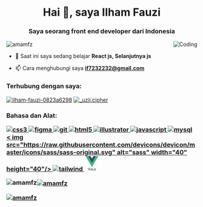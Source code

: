 <h1 align="center">Hai 👋, saya Ilham Fauzi</h1>
<h3 align="center">Saya seorang front end developer dari Indonesia</h3>
<img align="right" alt="Coding" src="https://cdn.dribbble.com/users/1162077/screenshots/3848914/programmer.gif">


<p align="left"> <img src="https://komarev.com/ghpvc/?username=amamfz&label=Profile%20views&color=0e75b6&style=flat" alt="amamfz" /> </p>

- 🌱 Saat ini saya sedang belajar **React js, Selanjutnya js**

- 📫 Cara menghubungi saya **if7232232@gmail.com**

<h3 align="left">Terhubung dengan saya:</h3>
<p align="left">
<a href="https:/ /linkedin.com/in/ilham-fauzi-0823a6298" target="blank"><img align="center" src="https://raw.githubusercontent.com/rahuldkjain/github-profile-readme-generator/master /src/images/icons/Social/linked-in-alt.svg" alt="ilham-fauzi-0823a6298" height="30" width="40" /></a>
<a href="https:/ /instagram.com/_uzii.cipher" target="blank"><img align="center" src="https://raw.githubusercontent.com/rahuldkjain/github-profile-readme-generator/master/src/images /icons/Social/instagram.svg" alt="_uzii.cipher" height="30" width="40" /></a>
</p>

<h3 align="left">Bahasa dan Alat:</ h3>
<p align="left"> <a href="https://www.w3schools.com/css/" target="_blank" rel="noreferrer"> <img src="https://raw.githubusercontent. com/devicons/devicon/master/icons/css3/css3-original-wordmark.svg" alt="css3" width="40" height="40"/> </a> <a href="https:// www.figma.com/" target="_blank" rel="noreferrer"> <img src="https://www.vectorlogo.zone/logos/figma/figma-icon.svg" alt="figma" width= "40" height="40"/> </a> <a href="https://git-scm.com/" target="_blank" rel="noreferrer"> <img src="https:// www.vectorlogo.zone/logos/git-scm/git-scm-icon.svg" alt="git" width="40" height="40"/> </a> <a href="https:// www.w3.org/html/" target="_blank" rel="noreferrer"> <img src="https://raw.githubusercontent.com/devicons/devicon/master/icons/html5/html5-original-wordmark .svg" alt="html5" width="40" height="40"/> </a> <a href="https://www.adobe.com/in/products/illustrator.html" target=" _blank" rel="noreferrer"> <img src="https://www.vectorlogo.zone/logos/adobe_illustrator/adobe_illustrator-icon.svg" alt="illustrator" width="40" height="40"/> </a> <a href="https://developer.mozilla.org/en-US/docs/Web/JavaScript" target="_blank" rel="noreferrer"> <img src="https://raw .githubusercontent.com/devicons/devicon/master/icons/javascript/javascript-original.svg" alt="javascript" width="40" height="40"/> </a> <a href="https:/ /www.mysql.com/" target="_blank" rel="noreferrer"> <img src="https://raw.githubusercontent.com/devicons/devicon/master/icons/mysql/mysql-original-wordmark. svg" alt="mysql" width="40" height="40"/> </a> <a href="https://sass-lang.com" target="_blank" rel="noreferrer"> < img src="https://raw.githubusercontent.com/devicons/devicon/master/icons/sass/sass-original.svg" alt="sass" width="40" height="40"/> </a > <a href="https://tailwindcss.com/" target="_blank" rel="noreferrer"> <img src="https://www.vectorlogo.zone/logos/tailwindcss/tailwindcss-icon.svg" alt="tailwind" width="40" height="40"/> </a> <a href="https://vuejs.org/" target="_blank" rel="noreferrer"> <img src="https://raw.githubusercontent.com/devicons/devicon/master/icons/vuejs/vuejs-original-wordmark.svg" alt="vuejs" width="40" height="40"/> </ a> </p>

<p><img align="left" src="https://github-readme-stats.vercel.app/api/top-langs?username=amamfz&show_icons=true&locale=en&layout=compact" alt ="amamfz" /></p>

<p> <img align="center" src="https://github-readme-stats.vercel.app/api?username=amamfz&show_icons=true&locale=en" alt ="amamfz" /></p>

<p><img align="center" src="https://github-readme-streak-stats.herokuapp.com/?user=amamfz&" alt="amamfz" / ></p>
